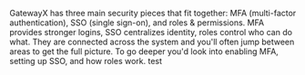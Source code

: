 GatewayX has three main security pieces that fit together: MFA (multi-factor authentication), SSO (single sign-on), and roles & permissions. MFA provides stronger logins, SSO centralizes identity, roles control who can do what. They are connected across the system and you'll often jump between areas to get the full picture. To go deeper you'd look into enabling MFA, setting up SSO, and how roles work. test
